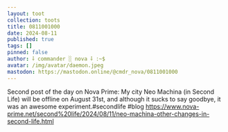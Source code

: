```yaml
---
layout: toot
collection: toots
title: 0811001000
date: 2024-08-11
published: true
tags: []
pinned: false
author: ⸸ commander ░ nova ⸸ :~$
avatar: /img/avatar/daemon.jpeg
mastodon: https://mastodon.online/@cmdr_nova/0811001000
---
```


Second post of the day on Nova Prime: My city Neo Machina (in Second Life) will be offline on August 31st, and although it sucks to say goodbye, it was an awesome experiment.#secondlife #blog https://www.nova-prime.net/second%20life/2024/08/11/neo-machina-other-changes-in-second-life.html
